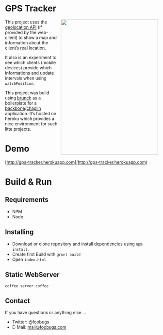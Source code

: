 # GPS Tracker

<img src="https://raw.github.com/foobugs/gps-tracker/master/screenshot.png" border="0" align="right" width="320" height="444" />

This project uses the [geolocation API](dev.w3.org/geo/api/spec-source.html) (if provided by the web-client) to show a map and information about the client’s real location.

It also is an experiment to see which clients (mobile devices) provide which informations and update intervals when using `watchPosition`.

This project was build using [brunch](http://brunch.io/) as a boilerplate for a [backbone](backbonejs.org)/[chaplin](http://chaplinjs.org/) application. It’s hosted on heroku which provides a nice environment for such litte projects.

# Demo

[http://gps-tracker.herokuapp.com](http://gps-tracker.herokuapp.com)

# Build & Run

## Requirements

* NPM
* Node

## Installing

* Download or clone repository and install dependencies using `npm install`.
* Create first Build with `grunt build`
* Open `index.html`

## Static WebServer

	coffee server.coffee

## Contact

If you have questions or anything else …

* Twitter: [@foobugs](https://twitter.com/foobugs)
* E-Mail: [mail@foobugs.com](mail:mail@foobugs.com?subject=gps-tracker)
